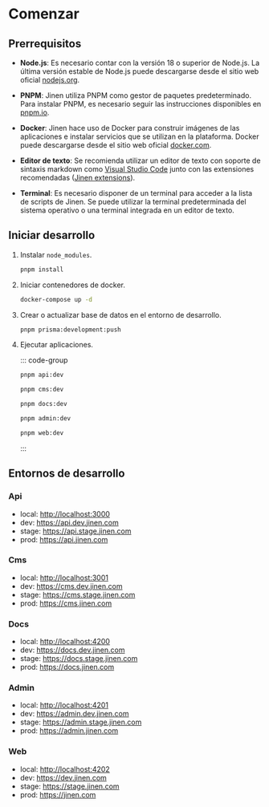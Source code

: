 # Comenzar

## Prerrequisitos

- **Node.js**: Es necesario contar con la versión 18 o superior de Node.js. La última versión estable de Node.js puede descargarse desde el sitio web oficial [nodejs.org](https://nodejs.org/).

- **PNPM**:  Jinen utiliza PNPM como gestor de paquetes predeterminado. Para instalar PNPM, es necesario seguir las instrucciones disponibles en [pnpm.io](https://pnpm.io/es/installation#using-npm).

- **Docker**: Jinen hace uso de Docker para construir imágenes de las aplicaciones e instalar servicios que se utilizan en la plataforma. Docker puede descargarse desde el sitio web oficial [docker.com](https://www.docker.com/get-started/).

- **Editor de texto**: Se recomienda utilizar un editor de texto con soporte de sintaxis markdown como [Visual Studio Code](https://code.visualstudio.com/) junto con las extensiones recomendadas ([Jinen extensions](https://github.com/JinenGroup/platform-v2/blob/main/.vscode/extensions.json)).

- **Terminal**: Es necesario disponer de un terminal para acceder a la lista de scripts de Jinen. Se puede utilizar la terminal predeterminada del sistema operativo o una terminal integrada en un editor de texto.

## Iniciar desarrollo

1. Instalar `node_modules`.

   ```sh
   pnpm install
   ```

2. Iniciar contenedores de docker.

   ```sh
   docker-compose up -d
   ```

3. Crear o actualizar base de datos en el entorno de desarrollo.

   ```sh
   pnpm prisma:development:push
   ```

4. Ejecutar aplicaciones.

    ::: code-group

    ```sh [Api]
    pnpm api:dev
    ```

    ```sh [Cms]
    pnpm cms:dev
    ```

    ```sh [Docs]
    pnpm docs:dev
    ```

    ```sh [Admin]
    pnpm admin:dev
    ```

    ```sh [Web]
    pnpm web:dev
    ```
  
    :::

## Entornos de desarrollo

### Api

- local: <http://localhost:3000>
- dev: <https://api.dev.jinen.com>
- stage: <https://api.stage.jinen.com>
- prod: <https://api.jinen.com>

### Cms

- local: <http://localhost:3001>
- dev: <https://cms.dev.jinen.com>
- stage: <https://cms.stage.jinen.com>
- prod: <https://cms.jinen.com>

### Docs

- local: <http://localhost:4200>
- dev: <https://docs.dev.jinen.com>
- stage: <https://docs.stage.jinen.com>
- prod: <https://docs.jinen.com>

### Admin

- local: <http://localhost:4201>
- dev: <https://admin.dev.jinen.com>
- stage: <https://admin.stage.jinen.com>
- prod: <https://admin.jinen.com>

### Web

- local: <http://localhost:4202>
- dev: <https://dev.jinen.com>
- stage: <https://stage.jinen.com>
- prod: <https://jinen.com>
